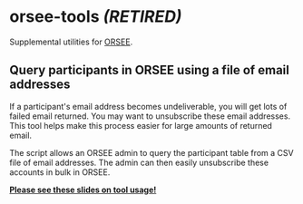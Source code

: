 # orsee-tools _(RETIRED)_

Supplemental utilities for [ORSEE](https://github.com/orsee/orsee).

## Query participants in ORSEE using a file of email addresses

If a participant's email address becomes undeliverable, you will get lots of failed email returned. You may want to unsubscribe these email addresses. This tool helps make this process easier for large amounts of returned email.

The script allows an ORSEE admin to query the participant table from a CSV file of email addresses. The admin can then easily unsubscribe these accounts in bulk in ORSEE.

**[Please see these slides on tool usage!](https://github.com/lucasreddinger/orsee-tools/blob/master/query-email-csv-slides/query-email-csv-slides.pdf)**
